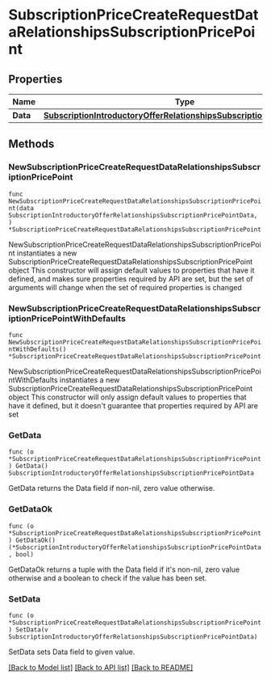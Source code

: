 # SubscriptionPriceCreateRequestDataRelationshipsSubscriptionPricePoint

## Properties

Name | Type | Description | Notes
------------ | ------------- | ------------- | -------------
**Data** | [**SubscriptionIntroductoryOfferRelationshipsSubscriptionPricePointData**](SubscriptionIntroductoryOfferRelationshipsSubscriptionPricePointData.md) |  | 

## Methods

### NewSubscriptionPriceCreateRequestDataRelationshipsSubscriptionPricePoint

`func NewSubscriptionPriceCreateRequestDataRelationshipsSubscriptionPricePoint(data SubscriptionIntroductoryOfferRelationshipsSubscriptionPricePointData, ) *SubscriptionPriceCreateRequestDataRelationshipsSubscriptionPricePoint`

NewSubscriptionPriceCreateRequestDataRelationshipsSubscriptionPricePoint instantiates a new SubscriptionPriceCreateRequestDataRelationshipsSubscriptionPricePoint object
This constructor will assign default values to properties that have it defined,
and makes sure properties required by API are set, but the set of arguments
will change when the set of required properties is changed

### NewSubscriptionPriceCreateRequestDataRelationshipsSubscriptionPricePointWithDefaults

`func NewSubscriptionPriceCreateRequestDataRelationshipsSubscriptionPricePointWithDefaults() *SubscriptionPriceCreateRequestDataRelationshipsSubscriptionPricePoint`

NewSubscriptionPriceCreateRequestDataRelationshipsSubscriptionPricePointWithDefaults instantiates a new SubscriptionPriceCreateRequestDataRelationshipsSubscriptionPricePoint object
This constructor will only assign default values to properties that have it defined,
but it doesn't guarantee that properties required by API are set

### GetData

`func (o *SubscriptionPriceCreateRequestDataRelationshipsSubscriptionPricePoint) GetData() SubscriptionIntroductoryOfferRelationshipsSubscriptionPricePointData`

GetData returns the Data field if non-nil, zero value otherwise.

### GetDataOk

`func (o *SubscriptionPriceCreateRequestDataRelationshipsSubscriptionPricePoint) GetDataOk() (*SubscriptionIntroductoryOfferRelationshipsSubscriptionPricePointData, bool)`

GetDataOk returns a tuple with the Data field if it's non-nil, zero value otherwise
and a boolean to check if the value has been set.

### SetData

`func (o *SubscriptionPriceCreateRequestDataRelationshipsSubscriptionPricePoint) SetData(v SubscriptionIntroductoryOfferRelationshipsSubscriptionPricePointData)`

SetData sets Data field to given value.



[[Back to Model list]](../README.md#documentation-for-models) [[Back to API list]](../README.md#documentation-for-api-endpoints) [[Back to README]](../README.md)


